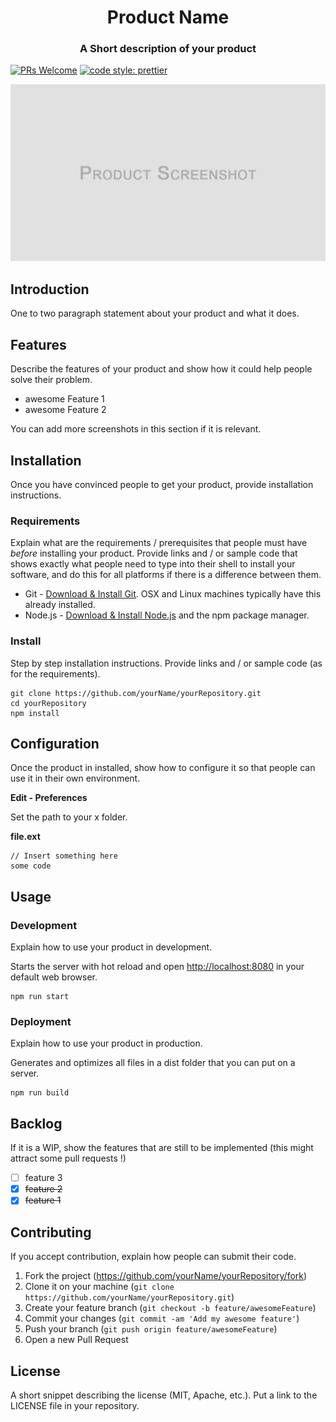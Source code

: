<h1 align="center"> Product Name</h1>

<h3 align="center">A Short description of your product</h3>
<p align="center">

[![PRs Welcome](https://img.shields.io/badge/PRs-welcome-brightgreen.svg)](http://makeapullrequest.com)
[![code style: prettier](https://img.shields.io/badge/code_style-prettier-ff69b4.svg)](https://github.com/prettier/prettier)

</p>

<p align="center">
  <img src="https://github.com/jsulpis/readme-templates/blob/master/screenshot.jpg?raw=true" alt="ScreenShot image"/>
</p>

## Introduction

One to two paragraph statement about your product and what it does.

## Features

Describe the features of your product and show how it could help people solve their problem.

- awesome Feature 1
- awesome Feature 2

You can add more screenshots in this section if it is relevant.

## Installation

Once you have convinced people to get your product, provide installation instructions.

### Requirements

Explain what are the requirements / prerequisites that people must have *before* installing your product. Provide links and / or sample code that shows exactly what people need to type into their shell to install your software, and do this for all platforms if there is a difference between them. 

* Git - [Download & Install Git](https://git-scm.com/downloads). OSX and Linux machines typically have this already installed.
* Node.js - [Download & Install Node.js](https://nodejs.org/en/download/) and the npm package manager.

### Install

Step by step installation instructions. Provide links and / or sample code (as for the requirements).

```
git clone https://github.com/yourName/yourRepository.git
cd yourRepository
npm install
```



## Configuration

Once the product in installed, show how to configure it so that people can use it in their own environment.

**Edit - Preferences**

Set the path to your x folder.

**file.ext**

```
// Insert something here
some code
```

## Usage

### Development

Explain how to use your product in development. 

Starts the server with hot reload and open [http://localhost:8080](http://localhost:8080/) in your default web browser. 

```
npm run start
```

### Deployment

Explain how to use your product in production.

Generates and optimizes all files in a dist folder that you can put on a server.

```
npm run build
```

## Backlog

If it is a WIP, show the features that are still to be implemented (this might attract some pull requests !)

- [ ] feature 3
- [x] ~~feature 2~~
- [x] ~~feature 1~~

## Contributing

If you accept contribution, explain how people can submit their code.

1. Fork the project (<https://github.com/yourName/yourRepository/fork>)
2. Clone it on your machine (`git clone https://github.com/yourName/yourRepository.git`)
3. Create your feature branch (`git checkout -b feature/awesomeFeature`)
4. Commit your changes (`git commit -am 'Add my awesome feature'`)
5. Push your branch (`git push origin feature/awesomeFeature`)
6. Open a new Pull Request

## License

A short snippet describing the license (MIT, Apache, etc.). Put a link to the LICENSE file in your repository.